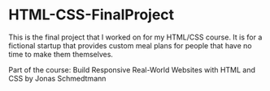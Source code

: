 # HTML-CSS-FinalProject

This is the final project that I worked on for my HTML/CSS course. It is for a fictional startup that provides custom meal plans for people that have no time to make them themselves.

Part of the course: Build Responsive Real-World Websites with HTML and CSS by Jonas Schmedtmann
